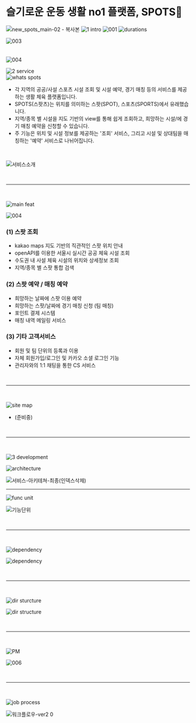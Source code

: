 


<!--
목차
1. **프로젝트 안내**
    1. 주제 선정 배경
    2. 팀 구성
    3. 스택
2. **서비스 안내**
    1. 링크
    2. 서비스 소개 및 캐치프라이즈
    3. 주요 기능 소개
    4. 화면 안내
3. **개발 및 소스 안내**
    1. 서비스 아키텍쳐
    2. 의존성 / 패키지 
    3. 폴더구조 및 기능단위 소개
    4. 개발 팀 노션
-->


# 슬기로운 운동 생활 no1 플랫폼, SPOTS🥎 
![new_spots_main-02 - 복사본](https://user-images.githubusercontent.com/112181770/203546357-f077ac8c-a67a-427a-bb5a-6561483eea3b.jpg)
![1 intro](https://user-images.githubusercontent.com/112181770/206945650-57ffe539-f6e8-4e4b-bd2c-d8518e314841.png)
![001](https://user-images.githubusercontent.com/112181770/206945353-f021f895-f7ca-4017-adba-b6f1e485981c.png)
![durations](https://user-images.githubusercontent.com/112181770/206945542-1b919a9e-8ddb-42bb-b825-a8ec01f90e3e.png)
<br>

![003](https://user-images.githubusercontent.com/112181770/206945390-c3c50b98-5d67-4422-a7a4-9fef18ec0cf2.png)<br>
<br>
<br>
![004](https://user-images.githubusercontent.com/112181770/206945397-a42c1a3a-b4de-41e6-a1db-141a1b131028.png)<br>

![2 service](https://user-images.githubusercontent.com/112181770/206945675-4b6f417f-859a-4866-b66e-f4d5e2d38cc0.png)<br>
![whats spots](https://user-images.githubusercontent.com/112181770/206988463-95fc9551-074d-4053-97f0-9023732bbe4f.png)<br>

 - 각 지역의 공공/사설 스포츠 시설 조회 및 시설 예약, 경기 매칭 등의 서비스를 제공하는 생활 체육 플랫폼입니다. 
 - SPOTS(스팟츠)는 위치를 의미하는 스팟(SPOT), 스포츠(SPORTS)에서 유래했습니다.
 - 지역/종목 별 시설을 지도 기반의 view를 통해 쉽게 조회하고, 희망하는 시설/에 경기 매칭 예약을 신청할 수 있습니다.
 - 주 기능은 위치 및 시설 정보를 제공하는 '조회' 서비스, 그리고 시설 및 상대팀을 매칭하는 '예약' 서비스로 나뉘어집니다.
<br>

![서비스소개](https://user-images.githubusercontent.com/112181770/206988578-c0939f52-a920-462a-8f38-16152745d1cc.png)<br>

<br>
<hr>
<br>

![main feat](https://user-images.githubusercontent.com/112181770/206945762-24057680-a499-481d-a0c8-b2ba238c051c.png)<br>

![004](https://user-images.githubusercontent.com/112181770/203514266-3362b68f-2e83-439e-ae01-fe8a9b5df70c.png)<br>

### (1) 스팟 조회
  - kakao maps 지도 기반의 직관적인 스팟 위치 안내
  - openAPI를 이용한 서울시 실시간 공공 체육 시설 조회
  - 수도권 내 사설 체육 시설의 위치와 상세정보 조회
  - 지역/종목 별 스팟 통합 검색
### (2) 스팟 예약 / 매칭 예약
  - 희망하는 날짜에 스팟 이용 예약
  - 희망하는 스팟/날짜에 경기 매칭 신청 (팀 매칭)
  - 포인트 결제 시스템
  - 매칭 내역 메일링 서비스
### (3) 기타 고객서비스
  - 회원 및 팀 단위의 등록과 이용
  - 자체 회원가입/로그인 및 카카오 소셜 로그인 기능
  - 관리자와의 1:1 채팅을 통한 CS 서비스

<br>
<hr>
<br>

![site map](https://user-images.githubusercontent.com/112181770/206945783-e6a15ff9-da03-4fdb-a306-3c76ac19432b.png)<br>
 - (준비중)

<br>
<hr>
<br>

![3 development](https://user-images.githubusercontent.com/112181770/206945793-fc226885-76ea-4c97-bebb-bca8c6dc8c91.png)<br>

![architecture](https://user-images.githubusercontent.com/112181770/206945803-a24d0d14-6d0b-4283-b2a6-304ddd031f38.png)<br>

![서비스-아키테쳐-최종(인덱스삭제)](https://user-images.githubusercontent.com/112181770/206987800-fe6a94d4-d5f7-4a3e-9ef4-da956dc73db4.png)

<hr>

![func unit](https://user-images.githubusercontent.com/112181770/206945871-24e36ed8-9f6f-478e-924e-139554837b6f.png)

![기능단위](https://user-images.githubusercontent.com/112181770/206988288-616ae315-cda0-40a5-9947-8545733399ac.png)


<br>
<hr>
<br>

![dependency](https://user-images.githubusercontent.com/112181770/206945884-3cf6a2f5-2a30-4751-92f6-1b529b3243b6.png)<br>

![dependency](https://user-images.githubusercontent.com/112181770/207027229-3bb98bb3-6bc1-4a51-b8c2-24c9a3c7d1e5.png)


<br>
<hr>
<br>

![dir sturcture](https://user-images.githubusercontent.com/112181770/206945893-dc70b918-31ed-40b6-87bc-97aac849ec78.png)<br>

![dir structure](https://user-images.githubusercontent.com/112181770/207027259-0cb35782-85f6-4af2-98eb-2997284f42a9.png)


<br>
<hr>
<br>

![PM](https://user-images.githubusercontent.com/112181770/206985626-04093f28-8728-4e7d-ae49-b777acf89bbf.png)<br>

![006](https://user-images.githubusercontent.com/112181770/203515275-0d00686e-6a47-4450-b8dd-c86a4979f786.png)<br>

<br>
<hr>
<br>

![job process](https://user-images.githubusercontent.com/112181770/206945850-52845009-7fc1-4961-b02d-d424c8e90136.png)<br>

![워크플로우-ver2 0](https://user-images.githubusercontent.com/112181770/206985040-c122f30f-375d-4a7c-ab9d-132a5a3a0324.png)<br>






<!-- 하단 로고-->


 
